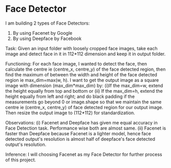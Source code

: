 # Face Detector
I am building 2 types of Face Detectors:
1. By using Facenet by Google
2. By using Deepface by Facebook

Task: Given an input folder with loosely cropped face images, take each image and detect face in it in 112*112 dimension and keep it in output folder.

Functioning: For each face image, I wanted to detect the face, then calculate the centre ie (centre_x, centre_y) of the face detected region, then find the maximum of between the width and height of the face detected region ie max_dim=max(w, h). I want to get the output image as a square image with dimension (max_dim*max_dim) by: (i)If the max_dim=w, extend the height equally from top and bottom or (ii) If the max_dim=h, extend the height equally from left and right; and do black padding if the measurements go beyond 0 or image.shape so that we maintain the same centre ie (centre_x, centre_y) of face detected region for our output image. Then resize the output image to (112\*112) for standardization.

Observations:
(i) Facenet and Deepface has given me equal accuracy in Face Detection task. Performance wise both are almost same.
(ii) Facenet is faster than Deepface because Facenet is a lighter model, hence face detected output's resolution is almost half of deepface's face detected output's resolution.

Inference: I will choosing Facenet as my Face Detector for further process of this project.
